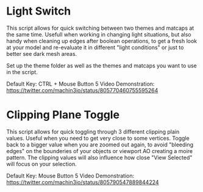 # Light Switch

This script allows for quick switching between two themes and matcaps at the same time.
Usefull when working in changing light situations, but also handy when cleaning up edges after boolean operations, to get a fresh look at your model and re-evaluate it in different "light conditions" or just to better see dark mesh areas.

Set up the theme folder as well as the themes and matcaps you want to use in the script.

Default Key: CTRL + Mouse Button 5
Video Demonstration: https://twitter.com/machin3io/status/805770460755595264

# Clipping Plane Toggle

This script allows for quick toggling through 3 different clipping plain values. Useful when you need to get very close to some vertices. Toggle back to a bigger value when you are zoomed out again, to avoid "bleeding edges" on the bounderies of your objects or viewport AO creating a moire pattern.
The clipping values will also influence how close "View Selected" will focus on your selection.

Default Key: Mouse Button 5
Video Demonstration: https://twitter.com/machin3io/status/805790547889844224
